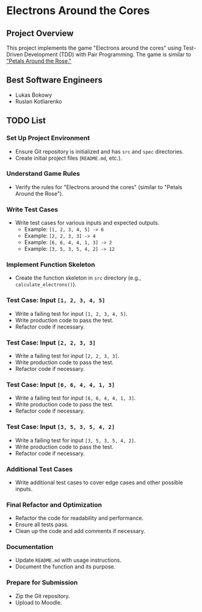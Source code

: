 # Electrons Around the Cores

## Project Overview
This project implements the game "Electrons around the cores" using Test-Driven Development (TDD) with Pair Programming. The game is similar to ["Petals Around the Rose."](https://en.m.wikipedia.org/wiki/Petals_Around_the_Rose)

## Best Software Engineers
- Lukas Bokowy
- Ruslan Kotliarenko

## TODO List

### Set Up Project Environment
- Ensure Git repository is initialized and has `src` and `spec` directories.
- Create initial project files (`README.md`, etc.).

### Understand Game Rules
- Verify the rules for "Electrons around the cores" (similar to "Petals Around the Rose").

### Write Test Cases
- Write test cases for various inputs and expected outputs.
  - Example: `[1, 2, 3, 4, 5] -> 6`
  - Example: `[2, 2, 3, 3] -> 4`
  - Example: `[6, 6, 4, 4, 1, 3] -> 2`
  - Example: `[3, 5, 3, 5, 4, 2] -> 12`

### Implement Function Skeleton
- Create the function skeleton in `src` directory (e.g., `calculate_electrons()`).

### Test Case: Input `[1, 2, 3, 4, 5]`
- Write a failing test for input `[1, 2, 3, 4, 5]`.
- Write production code to pass the test.
- Refactor code if necessary.

### Test Case: Input `[2, 2, 3, 3]`
- Write a failing test for input `[2, 2, 3, 3]`.
- Write production code to pass the test.
- Refactor code if necessary.

### Test Case: Input `[6, 6, 4, 4, 1, 3]`
- Write a failing test for input `[6, 6, 4, 4, 1, 3]`.
- Write production code to pass the test.
- Refactor code if necessary.

### Test Case: Input `[3, 5, 3, 5, 4, 2]`
- Write a failing test for input `[3, 5, 3, 5, 4, 2]`.
- Write production code to pass the test.
- Refactor code if necessary.

### Additional Test Cases
- Write additional test cases to cover edge cases and other possible inputs.

### Final Refactor and Optimization
- Refactor the code for readability and performance.
- Ensure all tests pass.
- Clean up the code and add comments if necessary.

### Documentation
- Update `README.md` with usage instructions.
- Document the function and its purpose.

### Prepare for Submission
- Zip the Git repository.
- Upload to Moodle.

